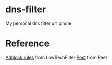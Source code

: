 # dns-filter
My personal dns filter on pihole

# Reference
[Adblock rules](https://github.com/FutaGuard/LowTechFilter) from LowTechFilter
[Post](https://mrpeelblog.com/posts/line-adblock/) from Peel
